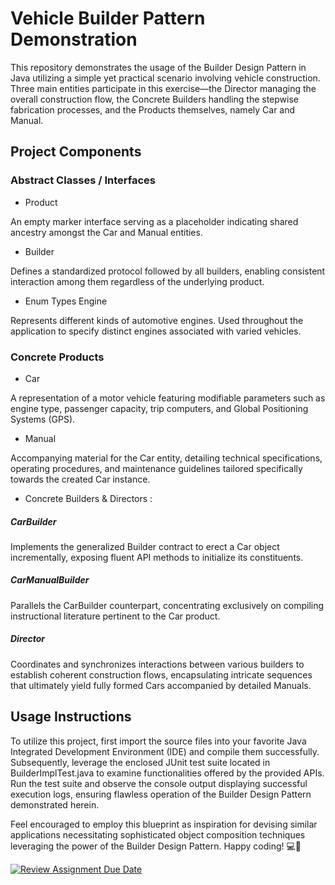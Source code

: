 # Vehicle Builder Pattern Demonstration
This repository demonstrates the usage of the Builder Design Pattern in Java utilizing a simple yet practical scenario involving vehicle construction. Three main entities participate in this exercise—the Director managing the overall construction flow, the Concrete Builders handling the stepwise fabrication processes, and the Products themselves, namely Car and Manual.

## Project Components
### Abstract Classes / Interfaces
* Product

An empty marker interface serving as a placeholder indicating shared ancestry amongst the Car and Manual entities.

* Builder<T>

Defines a standardized protocol followed by all builders, enabling consistent interaction among them regardless of the underlying product.

* Enum Types Engine

Represents different kinds of automotive engines. Used throughout the application to specify distinct engines associated with varied vehicles.

### Concrete Products
* Car

A representation of a motor vehicle featuring modifiable parameters such as engine type, passenger capacity, trip computers, and Global Positioning Systems (GPS).

* Manual

Accompanying material for the Car entity, detailing technical specifications, operating procedures, and maintenance guidelines tailored specifically towards the created Car instance.

* Concrete Builders & Directors :

##### CarBuilder
Implements the generalized Builder contract to erect a Car object incrementally, exposing fluent API methods to initialize its constituents.

##### CarManualBuilder
Parallels the CarBuilder counterpart, concentrating exclusively on compiling instructional literature pertinent to the Car product.

##### Director
Coordinates and synchronizes interactions between various builders to establish coherent construction flows, encapsulating intricate sequences that ultimately yield fully formed Cars accompanied by detailed Manuals.

## Usage Instructions
To utilize this project, first import the source files into your favorite Java Integrated Development Environment (IDE) and compile them successfully. Subsequently, leverage the enclosed JUnit test suite located in BuilderImplTest.java to examine functionalities offered by the provided APIs. Run the test suite and observe the console output displaying successful execution logs, ensuring flawless operation of the Builder Design Pattern demonstrated herein.

Feel encouraged to employ this blueprint as inspiration for devising similar applications necessitating sophisticated object composition techniques leveraging the power of the Builder Design Pattern. Happy coding! 💻🚀

[![Review Assignment Due Date](https://classroom.github.com/assets/deadline-readme-button-24ddc0f5d75046c5622901739e7c5dd533143b0c8e959d652212380cedb1ea36.svg)](https://classroom.github.com/a/eYTuOlgZ)
